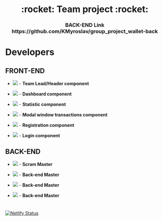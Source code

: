 <h1 align="center"> :rocket: Team project :rocket: </h1>

<h3 align='center'>
BACK-END Link 
https://github.com/KMyroslav/group_project_wallet-back
</h3>

# Developers

## FRONT-END

- [<img src="https://img.shields.io/badge/-Denys%20Filichkin-000080" />](https://github.com/DenysPhV) -
  **Team Lead/Header component**

- [<img src="https://img.shields.io/badge/-Miroslav%20Kukhtaruk-ff6347" />](https://github.com/KMyroslav) -
  **Dashboard component**

- [<img src="https://img.shields.io/badge/-Pavlo%20Oliinyk-ffff00" />](https://github.com/PavloOliinyk) -
  **Statistic component**

- [<img src="https://img.shields.io/badge/-Alexander%20Tkachuk-008000" />](https://github.com/tkauchuk) -
  **Modal window transactions component**

- [<img src="https://img.shields.io/badge/-Ruslan%20Kuzma-0000ff" />](https://github.com/ruslan3486) -
  **Registration component**

- [<img src="https://img.shields.io/badge/-Aleksandr%20Bondarenko-808080" />](https://github.com/Aleksandr-Bondarenko) -
  **Login component**

## BACK-END

- [<img src="https://img.shields.io/badge/-Illiya%20Lunev-6360F8" />](https://github.com/Illiya-Lunev) -
  **Scram Master**

- [<img src="https://img.shields.io/badge/-Andrii%20Lypovetskyi-ffa500" />](https://github.com/AndrL2311) -
  **Back-end Master**

- [<img src="https://img.shields.io/badge/-Vladyslav%20Kirienko-ffffff" />](https://github.com/kvlad0610) -
  **Back-end Master**

- [<img src="https://img.shields.io/badge/-Dmytro%20Salii-000000" />](https://github.com/DmytroMS) -
  **Back-end Master**

#

[![Netlify Status](https://api.netlify.com/api/v1/badges/8d890b8d-1275-400c-b8f0-756f93077e3f/deploy-status)](https://app.netlify.com/sites/dfv-project-group-2-front/deploys)
